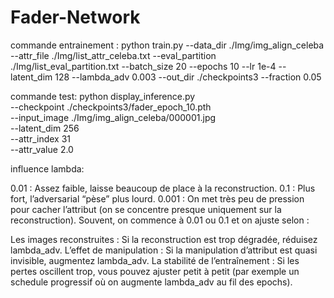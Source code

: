# Fader-Network

commande entrainement :
python train.py   --data_dir ./Img/img_align_celeba   --attr_file ./Img/list_attr_celeba.txt   --eval_partition ./Img/list_eval_partition.txt   --batch_size 20   --epochs 10   --lr 1e-4   --latent_dim 128   --lambda_adv 0.003   --out_dir ./checkpoints3  --fraction 0.05

commande test: python display_inference.py \
  --checkpoint ./checkpoints3/fader_epoch_10.pth \
  --input_image ./Img/img_align_celeba/000001.jpg \
  --latent_dim 256 \
  --attr_index 31 \
  --attr_value 2.0


influence lambda:

0.01 : Assez faible, laisse beaucoup de place à la reconstruction.
0.1 : Plus fort, l’adversarial “pèse” plus lourd.
0.001 : On met très peu de pression pour cacher l’attribut (on se concentre presque uniquement sur la reconstruction).
Souvent, on commence à 0.01 ou 0.1 et on ajuste selon :

Les images reconstruites : Si la reconstruction est trop dégradée, réduisez lambda_adv.
L’effet de manipulation : Si la manipulation d’attribut est quasi invisible, augmentez lambda_adv.
La stabilité de l’entraînement : Si les pertes oscillent trop, vous pouvez ajuster petit à petit (par exemple un schedule progressif où on augmente lambda_adv au fil des epochs).

